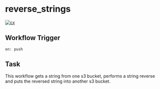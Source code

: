 # reverse_strings

[![cx](https://github.com/Balou9/dd-reverse-string/workflows/cx/badge.svg)](https://github.com/Balou9/dd-reverse_string/actions)

## Workflow Trigger
```
on: push
```

## Task  
This workflow gets a string from one s3 bucket, performs a string reverse and puts the reversed string into another s3 bucket.
